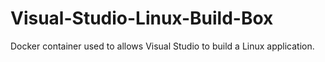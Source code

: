 # Visual-Studio-Linux-Build-Box
Docker container used to allows Visual Studio to build a Linux application.

